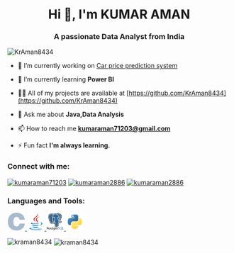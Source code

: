 <h1 align="center">Hi 👋, I'm KUMAR AMAN</h1>
<h3 align="center">A passionate Data Analyst from India</h3>

<p align="left"> <img src="https://komarev.com/ghpvc/?username=KrAman8434&label=Profile%20views&color=0e75b6&style=flat" alt="KrAman8434" /> </p>



- 🔭 I’m currently working on [Car price prediction system](https://github.com/KrAman8434/Car_price_prediction)

- 🌱 I’m currently learning **Power BI**

- 👨‍💻 All of my projects are available at [https://github.com/KrAman8434](https://github.com/KrAman8434)

- 💬 Ask me about **Java,Data Analysis**

- 📫 How to reach me **kumaraman71203@gmail.com**

- ⚡ Fun fact **I'm always learning.**

<h3 align="left">Connect with me:</h3>
<p align="left">
<a href="https://linkedin.com/in/kumaraman71203" target="blank"><img align="center" src="https://raw.githubusercontent.com/rahuldkjain/github-profile-readme-generator/master/src/images/icons/Social/linked-in-alt.svg" alt="kumaraman71203" height="30" width="40" /></a>
<a href="https://instagram.com/kumaraman2886" target="blank"><img align="center" src="https://raw.githubusercontent.com/rahuldkjain/github-profile-readme-generator/master/src/images/icons/Social/instagram.svg" alt="kumaraman2886" height="30" width="40" /></a>
<a href="https://www.leetcode.com/kumaraman2886" target="blank"><img align="center" src="https://raw.githubusercontent.com/rahuldkjain/github-profile-readme-generator/master/src/images/icons/Social/leet-code.svg" alt="kumaraman2886" height="30" width="40" /></a>
</p>

<h3 align="left">Languages and Tools:</h3>
<p align="left"> <a href="https://www.cprogramming.com/" target="_blank" rel="noreferrer"> <img src="https://raw.githubusercontent.com/devicons/devicon/master/icons/c/c-original.svg" alt="c" width="40" height="40"/> </a> <a href="https://www.java.com" target="_blank" rel="noreferrer"> <img src="https://raw.githubusercontent.com/devicons/devicon/master/icons/java/java-original.svg" alt="java" width="40" height="40"/> </a> <a href="https://www.postgresql.org" target="_blank" rel="noreferrer"> <img src="https://raw.githubusercontent.com/devicons/devicon/master/icons/postgresql/postgresql-original-wordmark.svg" alt="postgresql" width="40" height="40"/> </a> <a href="https://www.python.org" target="_blank" rel="noreferrer"> <img src="https://raw.githubusercontent.com/devicons/devicon/master/icons/python/python-original.svg" alt="python" width="40" height="40"/> </a> </p>

<p><img align="left" src="https://github-readme-stats.vercel.app/api/top-langs?username=kraman8434&show_icons=true&locale=en&layout=compact" alt="kraman8434" /></p>

<p>&nbsp;<img align="center" src="https://github-readme-stats.vercel.app/api?username=kraman8434&show_icons=true&locale=en" alt="kraman8434" /></p>
